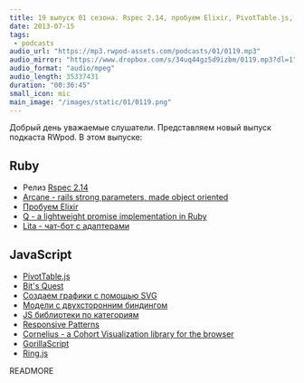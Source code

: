 ```yaml
---
title: 19 выпуск 01 сезона. Rspec 2.14, пробуем Elixir, PivotTable.js, GorillaScript и прочее
date: 2013-07-15
tags:
 - podcasts
audio_url: "https://mp3.rwpod-assets.com/podcasts/01/0119.mp3"
audio_mirror: "https://www.dropbox.com/s/34uq44gz5d9izbm/0119.mp3?dl=1"
audio_format: "audio/mpeg"
audio_length: 35337431
duration: "00:36:45"
small_icon: mic
main_image: "/images/static/01/0119.png"
---
```


Добрый день уважаемые слушатели. Представляем новый выпуск подкаста RWpod. В этом выпуске:

## Ruby

 - Релиз [Rspec 2.14](http://myronmars.to/n/dev-blog/2013/07/rspec-2-14-is-released)
 - [Arcane - rails strong parameters, made object oriented](https://github.com/cloudsdaleapp/arcane)
 - [Пробуем Elixir](http://tryelixir.org/)
 - [Q - a lightweight promise implementation in Ruby](https://github.com/jclem/q-defer)
 - [Lita - чат-бот с адаптерами](http://jimmycuadra.github.io/lita/)

## JavaScript

 - [PivotTable.js](https://github.com/nicolaskruchten/pivottable)
 - [Bit's Quest](http://bitsquest.bitbucket.org/index.html)
 - [Создаем графики с помощью SVG](http://rvlasveld.github.io/blog/2013/07/02/creating-interactive-graphs-with-svg-part-1/)
 - [Модели с двухсторонним биндингом](http://iugojs.com/)
 - [JS библиотеки по категориям](http://www.javascriptoo.com/)
 - [Responsive Patterns](http://bradfrost.github.io/this-is-responsive/patterns.html)
 - [Cornelius - a Cohort Visualization library for the browser](http://restorando.github.io/cornelius/)
 - [GorillaScript](http://ckknight.github.io/gorillascript/)
 - [Ring.js](http://ringjs.neoname.eu/)

READMORE
